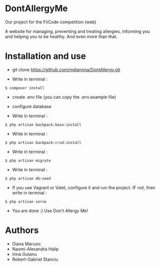 # DontAllergyMe
Our project for the FiiCode competition (web)

A website for managing, preventing and treating allergies, informing you and helping you to be healthy. And even more than that.


# Installation and use
- git clone https://github.com/mdiannna/DontAllergy.git


- Write in terminal :
```
$ composer install
```


- create .env file (you can copy the .env.example file)


- configure database


- Write in terminal :
```
$ php artisan backpack:base:install
```


- Write in terminal :
```
$ php artisan backpack:crud:install
```


- Write in terminal :
``` 
$ php artisan migrate
```


- Write in terminal :
```
$ php artisan db:seed
```


- If you use Vagrant or Valet, configure it and run the project. IF not, then write in terminal :
```
$ php artisan serve
```


- You are done :)  Use Don't Allergy Me!


# Authors
- Diana Marusic
- Naomi-Alexandra Halip
- Irina Gutanu
- Robert-Gabriel Stanciu


